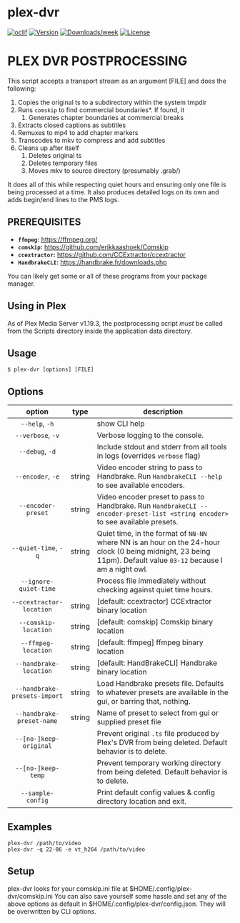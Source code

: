 plex-dvr
========

[![oclif](https://img.shields.io/badge/cli-oclif-brightgreen.svg)](https://oclif.io)
[![Version](https://img.shields.io/npm/v/plex-dvr.svg)](https://npmjs.org/package/plex-dvr)
[![Downloads/week](https://img.shields.io/npm/dw/plex-dvr.svg)](https://npmjs.org/package/plex-dvr)
[![License](https://img.shields.io/npm/l/plex-dvr.svg)](https://github.com/gesa/plex-dvr/blob/master/package.json)

# PLEX DVR POSTPROCESSING

This script accepts a transport stream as an argument [FILE] and does
the following:

1. Copies the original ts to a subdirectory within the system tmpdir
2. Runs `comskip` to find commercial boundaries*. If found, it
    1. Generates chapter boundaries at commercial breaks
3. Extracts closed captions as subtitles
4. Remuxes to mp4 to add chapter markers
5. Transcodes to mkv to compress and add subtitles
6. Cleans up after itself
    1. Deletes original ts
    2. Deletes temporary files
    3. Moves mkv to source directory (presumably .grab/)

It does all of this while respecting quiet hours and ensuring only one file is being processed at a time. It also produces detailed logs on its own and adds begin/end lines to the PMS logs.

## PREREQUISITES

- **`ffmpeg`:** https://ffmpeg.org/
- **`comskip`:** https://github.com/erikkaashoek/Comskip
- **`ccextractor`:** https://github.com/CCExtractor/ccextractor
- **`HandbrakeCLI`:** https://handbrake.fr/downloads.php

You can likely get some or all of these programs from your package manager.

## Using in Plex

As of Plex Media Server v1.19.3, the postprocessing script _must_ be called from the Scripts directory inside the application data directory.

## Usage

```shell script
$ plex-dvr [options] [FILE]
```

## Options

| option | type | description |
| :-: |:-: | --- |
| `--help`, `-h` | | show CLI help |
| `--verbose`, `-v` |  | Verbose logging to the console. |
| `--debug`, `-d` | | Include stdout and stderr from all tools in logs (overrides `verbose` flag) |
| `--encoder`, `-e` | string | Video encoder string to pass to Handbrake. Run `HandbrakeCLI --help` to see available encoders. |
| `--encoder-preset` | string | Video encoder preset to pass to Handbrake. Run `HandbrakeCLI --encoder-preset-list <string encoder>` to see available presets. |
| `--quiet-time`, `-q` | string | Quiet time, in the format of `NN-NN` where NN is an hour on the 24-hour clock (0 being midnight, 23 being 11pm). Default value `03-12` because I am a night owl. |
| `--ignore-quiet-time` | | Process file immediately without checking against quiet time hours. |
| `--ccextractor-location` | string | [default: ccextractor] CCExtractor binary location |
| `--comskip-location` | string | [default: comskip] Comskip binary location |
| `--ffmpeg-location` | string | [default: ffmpeg] ffmpeg binary location |
| `--handbrake-location` | string | [default: HandBrakeCLI] Handbrake binary location |
| `--handbrake-presets-import` | string | Load Handbrake presets file. Defaults to whatever presets are available in the gui, or barring that, nothing. |
| `--handbrake-preset-name` | string | Name of preset to select from gui or supplied preset file |
| `--[no-]keep-original` | | Prevent original `.ts` file produced by Plex's DVR from being deleted. Default behavior is to delete. |
| `--[no-]keep-temp` | | Prevent temporary working directory from being deleted. Default behavior is to delete. |
| `--sample-config` | | Print default config values & config directory location and exit. |

## Examples

```shell script
plex-dvr /path/to/video
plex-dvr -q 22-06 -e vt_h264 /path/to/video
```

## Setup

plex-dvr looks for your comskip.ini file at $HOME/.config/plex-dvr/comskip.ini
You can also save yourself some hassle and set any of the above options as
default in $HOME/.config/plex-dvr/config.json. They will be overwritten by CLI
options.
